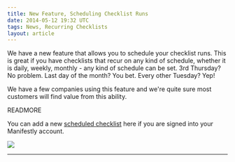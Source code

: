```yaml
---
title: New Feature, Scheduling Checklist Runs
date: 2014-05-12 19:32 UTC
tags: News, Recurring Checklists
layout: article
---
```


We have a new feature that allows you to schedule your checklist runs. This is great if you have checklists that recur on any kind of schedule, whether it is daily, weekly, monthly - any kind of schedule can be set.  3rd Thursday?  No problem.  Last day of the month?  You bet.  Every other Tuesday?  Yep!

We have a few companies using this feature and we're quite sure most customers will find value from this ability.

READMORE

You can add a new <a href="https://www.manifest.ly/scheduled_runs">scheduled checklist</a> here if you are signed into your Manifestly account.

<img src="https://s3.amazonaws.com/manifestly-assets/screen-shot-scheduled-runs.png" />

***
